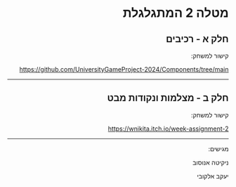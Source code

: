 <div dir='rtl' lang='he'>

# מטלה 2 המתגלגלת
## חלק א - רכיבים
קישור למשחק:


https://github.com/UniversityGameProject-2024/Components/tree/main

---
## חלק ב - מצלמות ונקודות מבט

קישור למשחק:

https://wnikita.itch.io/week-assignment-2

---

מגישים:

ניקיטה אנוסוב 

יעקב אלקובי 

